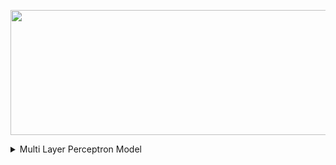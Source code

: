 <p align="center">
  <img width="600" height="200" src="https://github.com/MuizM/MuizM/blob/main/MUIZ%20MURAD%20(1).png">
</p>

<details>
<summary>Multi Layer Perceptron Model</summary>
[embed]https://drive.google.com/file/d/1O-tAnCXVxxNCQgwG9pm8jMRfeX3L0h-x/view?usp=sharing [/embed]
</details>
